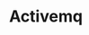 ---
slug: activemq
title: Activemq
website: http://activemq.apache.org/
photo: /img/tech/activemq.png
sort: 2
---